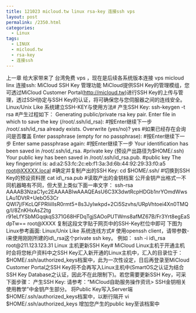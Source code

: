 ```yaml
---
title: 121023 micloud.tw linux rsa-key 连接ssh vps
layout: post
permalink: /2350.html
categories:
  - Linux
tags:
  - LINUX
  - micloud.tw
  - rsa-key
  - 连接ssh
---
```

上一章 给大家带来了 台湾免费 vps ，现在是后续各系统版本连接 vps micloud linx 连接ssh: MiCloud SSH Key 管理功能 MiCloud提供SSH Key的管理模组，您可透过MiCloud Customer Portal(http://micloud.tw)进行SSH Key的上传与管理，透过SSH协定与SSH Key的认证，将可确保您与您伺服器之间的连线安全。 Linux/Unix Like 系统建立SSH-KEY与使用方法# 产生SSH Key: ssh-keygen -t rsa #产生过程如下： Generating public/private rsa key pair. Enter file in which to save the key (/root/.ssh/id\_rsa): #按Enter继续下一步 /root/.ssh/id\_rsa already exists. Overwrite (yes/no)? yes #如果已经存在会询问是否覆盖 Enter passphrase (empty for no passphrase): #按Enter继续下一步 Enter same passphrase again: #按Enter继续下一步 Your identification has been saved in /root/.ssh/id\_rsa. #private key (预设产出路径为$HOME/.ssh) Your public key has been saved in /root/.ssh/id\_rsa.pub. #public key The key fingerprint is: ad:a2:53:fc:2c:eb:f1:3a:3d:6b:44:92:29:33:f0:a5 root@XXXXX.local #确定并复制产出的SSH Key: cd $HOME/.ssh/ #切换到SSH Key的预设资料匣 cat id\_rsa.pub #读取产出的金钥档案 公开金钥产出格式一不同机器略有不同，但大至上类似下面一串文字： ssh-rsa AAAAB3NzaC1yc2EAAAABIwAAAQEAsU6C3X3dwtRcpHDGb1nrYOmdWwsLAu1DVtR+UebO53Cr QWl7j/FKcLQFPRliiIIsR0rmt5+8s3JyIwkpd+2Ci5Szvhs/URpVhtoei4Xn0TMQg/I/8ZnKHxAsZ2tg r91eLfYSbMGqqkqS371G68HFDqTgjSAOoPUTWms8afMZ67B/Fr3Yrt8egEaSdpTw== root@XXXX 复制这段文字贴于网页中的SSH-Key栏位中即可 下图为Linux参考画面: Linux/Unix Like 系统连线方式# 使用openssh client，请带参数-i来使用刚刚所建的id\_rsa这个private ssh key。 例如： ssh -i id\_rsa root@211.123.123.31 Linux 主机更新SSH Key# MiCloud Linux主机于开通主机时会将您帐户资料中之SSH Key汇入新开通的Linux主机中，汇入的目录位于：$HOME/.ssh/authorized\_keys档案中，此为一次性设定，日后再登录至MiCloud Customer Portal之SSH Key将不会再写入Linux主机中(SmartOS之认证为结合SSH Key Database之认证，因此不在此限制下)。若您需要更新SSH Key，可采下面步骤： 产生SSH Key: 请参考：“MiCloud自助服务操作资讯> SSH金钥相关使用教学”中金钥产生部分。 将Public Key写入Server端$HOME/.ssh/authorized\_keys档案中，以断行隔开 vi $HOME/.ssh/authorized\_keys 增加您产生的public key至该档案中